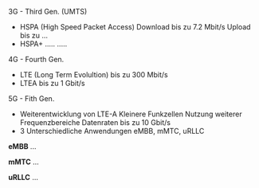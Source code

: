 3G - Third Gen. (UMTS)
- HSPA (High Speed Packet Access)
  Download bis zu 7.2 Mbit/s 
  Upload bis zu ...
- HSPA+ 
  .....
  .....

4G - Fourth Gen.
- LTE (Long Term Evolultion)
  bis zu 300 Mbit/s
- LTEA
  bis zu 1 Gbit/s

5G - Fith Gen.
- Weiterentwicklung von LTE-A 
  Kleinere Funkzellen 
  Nutzung weiterer Frequenzbereiche 
  Datenraten bis zu 10 Gbit/s
- 3 Unterschiedliche Anwendungen 
  eMBB, mMTC, uRLLC

**eMBB**
...

**mMTC**
...

**uRLLC**
...
